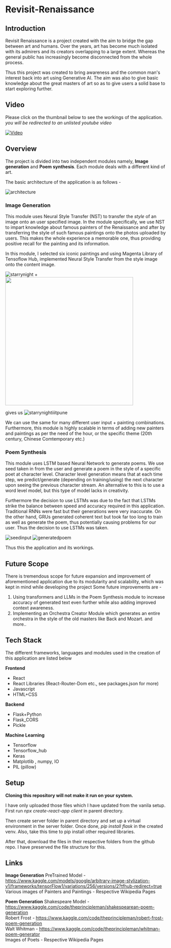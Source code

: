 # Revisit-Renaissance

## Introduction
Revisit Renaissance is a project created with the aim to bridge the gap between art and humans. Over the years, art has become much isolated with its admirers and its creators overlapping to a large extent. Whereas the general public has increasingly become disconnected from the whole process.

Thus this project was created to bring awareness and the common man's interest back into art using Generative AI. The aim was also to give basic knowledge about the great masters of art so as to give users a solid base to start exploring further. 

## Video
Please click on the thumbnail below to see the workings of the application.
*you will be redirected to an unlisted youtube video*

[![Video](https://img.youtube.com/vi/rqTumXxkIKU/maxresdefault.jpg)](https://www.youtube.com/watch?v=rqTumXxkIKU)
 
## Overview
The project is divided into two independent modules namely, **Image generation** and **Poem synthesis**.
Each module deals with a different kind of art.

The basic architecture of the application is as follows - 


![architecture](https://github.com/ThePrincipleMan/Revisit-Renaissance/blob/main/client/src/images/application_architecture.jpg)

### Image Generation
This module uses Neural Style Transfer (NST) to transfer the *style* of an image onto an user specified image. In the module specifically, we use NST to impart knowledge about famous painters of the Renaissance and after by transferring the style of such famous paintings onto the photos uploaded by users. This makes the whole experience a memorable one, thus providing positive recall for the painting and its information.

In this module, I selected six iconic paintings and using Magenta Library of Tensoflow Hub, implemented Neural Style Transfer from the style image onto the content image.

![starrynight](https://github.com/ThePrincipleMan/Revisit-Renaissance/blob/main/client/src/images/starrynight.jpg)
+
<img src='https://github.com/ThePrincipleMan/Revisit-Renaissance/blob/main/client/src/images/iiit%20pune.jpg' width='400'/>


gives us
![starrynightiiitpune](https://github.com/ThePrincipleMan/Revisit-Renaissance/blob/main/client/src/images/starrynight-iiitpune.jpg)

We can use the same for many different user input + painting combinations. Furthermore, this module is highly scalable in terms of adding new painters and paintings as per the need of the hour, or the specific theme (20th century, Chinese Comtemporary etc.)

### Poem Synthesis
This module uses LSTM based Neural Network to generate poems. We use seed taken in from the user and generate a poem in the style of a specific poet at character level. Character level generation means that at each time step, we predict/generate (depending on training/using) the next character upon seeing the previous character stream. An alternative to this is to use a word level model, but this type of model lacks in creativity.

Furthermore the decision to use LSTMs was due to the fact that LSTMs strike the balance between speed and accuracy required in this application. Traditional RNNs were fast but their generations were very inaccurate. On the other hand, GRUs generated coherent text but took far too long to train as well as generate the poem, thus potentially causing problems for our user. Thus the decision to use LSTMs was taken.

![seedinput](https://github.com/ThePrincipleMan/Revisit-Renaissance/blob/main/client/src/images/poem-seed-input.jpg)
![generatedpoem](https://github.com/ThePrincipleMan/Revisit-Renaissance/blob/main/client/src/images/generated-poem.jpg)

Thus this the application and its workings.

## Future Scope
There is tremendous scope for future expansion and improvement of aforementioned application due to its modularity and scalability, which was kept in mind while developing the project
Some future improvements are - 
1) Using transformers and LLMs in the Poem Synthesis module to increase accuracy of generated text even further while also adding improved context awareness.
2) Implementing an Orchestra Creator Module which generates an entire orchestra in the style of the old masters like Back and Mozart.
and more..

## Tech Stack
The different frameworks, languages and modules used in the creation of this application are listed below

**Frontend**
* React
* React Libraries (React-Router-Dom etc., see packages.json for more)
* Javascript
* HTML+CSS

**Backend**
* Flask+Python
* Flask_CORS
* Pickle

**Machine Learning**
* Tensorflow
* Tensorflow_hub
* Keras
* Matplotlib , numpy, IO
* PIL (pillow)

## Setup
**Cloning this repository will not make it run on your system.** 

I have only uploaded those files which I have updated from the vanila setup. 
First run *npx create-react-app client* in parent directory. 

Then create server folder in parent directory and set up a virtual environment in the server folder. 
Once done, *pip install flask* in the created venv. Also, take this time to pip install other required libraries. 

After that, download the files in their respective folders from the github repo. I have preserved the file structure for this.

## Links
**Image Generation**
PreTrained Model - https://www.kaggle.com/models/google/arbitrary-image-stylization-v1/frameworks/tensorFlow1/variations/256/versions/2?tfhub-redirect=true   
Various images of Painters and Paintings - Respective Wikipedia Pages   

**Poem Generation**
Shakespeare Model - https://www.kaggle.com/code/theprincipleman/shakespearean-poem-generation   
Robert Frost - https://www.kaggle.com/code/theprincipleman/robert-frost-poem-generation   
Walt Whitman - https://www.kaggle.com/code/theprincipleman/whitman-poem-generator   
Images of Poets - Respective Wikipedia Pages   
